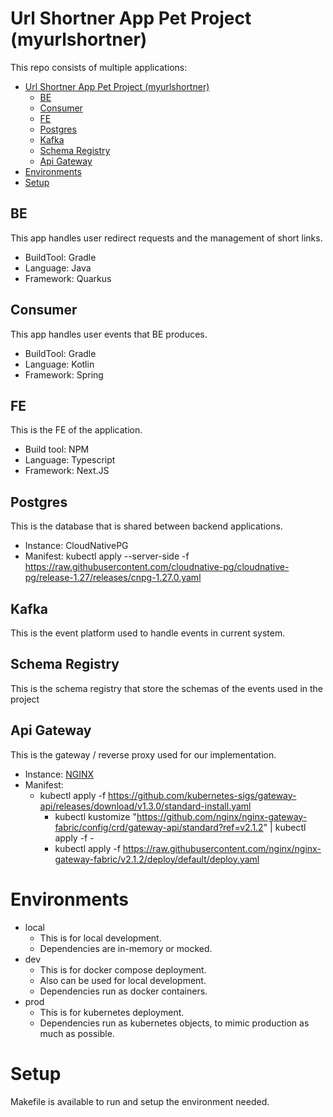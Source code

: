 # Url Shortner App Pet Project (myurlshortner)

This repo consists of multiple applications:
- [Url Shortner App Pet Project (myurlshortner)](#url-shortner-app-pet-project-myurlshortner)
  - [BE](#be)
  - [Consumer](#consumer)
  - [FE](#fe)
  - [Postgres](#postgres)
  - [Kafka](#kafka)
  - [Schema Registry](#schema-registry)
  - [Api Gateway](#api-gateway)
- [Environments](#environments)
- [Setup](#setup)


## BE

This app handles user redirect requests and the management of short links.

- BuildTool: Gradle
- Language: Java
- Framework: Quarkus

## Consumer

This app handles user events that BE produces. 

- BuildTool: Gradle
- Language: Kotlin
- Framework: Spring

## FE

This is the FE of the application.

- Build tool: NPM
- Language: Typescript
- Framework: Next.JS

## Postgres

This is the database that is shared between backend applications.
- Instance: CloudNativePG
- Manifest: kubectl apply --server-side -f \
  https://raw.githubusercontent.com/cloudnative-pg/cloudnative-pg/release-1.27/releases/cnpg-1.27.0.yaml
## Kafka

This is the event platform used to handle events in current system. 

## Schema Registry

This is the schema registry that store the schemas of the events used in the project

## Api Gateway

This is the gateway / reverse proxy used for our implementation.
- Instance: [NGINX](https://gateway-api.sigs.k8s.io/implementations/#nginx-gateway-fabric)
- Manifest: 
  - kubectl apply -f https://github.com/kubernetes-sigs/gateway-api/releases/download/v1.3.0/standard-install.yaml
	- kubectl kustomize "https://github.com/nginx/nginx-gateway-fabric/config/crd/gateway-api/standard?ref=v2.1.2" | kubectl apply -f -
	- kubectl apply -f https://raw.githubusercontent.com/nginx/nginx-gateway-fabric/v2.1.2/deploy/default/deploy.yaml


# Environments
- local
  - This is for local development.
  - Dependencies are in-memory or mocked.
- dev
  - This is for docker compose deployment.
  - Also can be used for local development.
  - Dependencies run as docker containers.
- prod
  - This is for kubernetes deployment.
  - Dependencies run as kubernetes objects, to mimic production as much as possible.

# Setup

Makefile is available to run and setup the environment needed.
